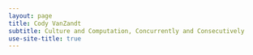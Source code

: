 ```yaml
---
layout: page
title: Cody VanZandt
subtitle: Culture and Computation, Concurrently and Consecutively
use-site-title: true
---
```

